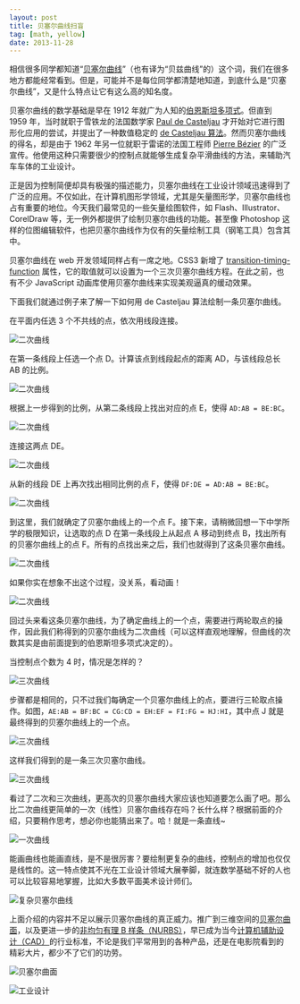 ```yaml
---
layout: post
title: 贝塞尔曲线扫盲
tag: [math, yellow]
date: 2013-11-28
---
```


相信很多同学都知道“[贝塞尔曲线](https://en.wikipedia.org/wiki/Bézier_curve)”（也有译为“贝兹曲线”的）这个词，我们在很多地方都能经常看到。但是，可能并不是每位同学都清楚地知道，到底什么是“贝塞尔曲线”，又是什么特点让它有这么高的知名度。

贝塞尔曲线的数学基础是早在 1912 年就广为人知的[伯恩斯坦多项式](https://en.wikipedia.org/wiki/Bernstein_polynomial)。但直到 1959 年，当时就职于雪铁龙的法国数学家 [Paul de Casteljau](https://en.wikipedia.org/wiki/Paul_de_Casteljau) 才开始对它进行图形化应用的尝试，并提出了一种数值稳定的 [de Casteljau 算法](https://en.wikipedia.org/wiki/De_Casteljau's_algorithm)。然而贝塞尔曲线的得名，却是由于 1962 年另一位就职于雷诺的法国工程师 [Pierre Bézier](https://en.wikipedia.org/wiki/Pierre_Bézier) 的广泛宣传。他使用这种只需要很少的控制点就能够生成复杂平滑曲线的方法，来辅助汽车车体的工业设计。

正是因为控制简便却具有极强的描述能力，贝塞尔曲线在工业设计领域迅速得到了广泛的应用。不仅如此，在计算机图形学领域，尤其是矢量图形学，贝塞尔曲线也占有重要的地位。今天我们最常见的一些矢量绘图软件，如 Flash、Illustrator、CorelDraw 等，无一例外都提供了绘制贝塞尔曲线的功能。甚至像 Photoshop 这样的位图编辑软件，也把贝塞尔曲线作为仅有的矢量绘制工具（钢笔工具）包含其中。

贝塞尔曲线在 web 开发领域同样占有一席之地。CSS3 新增了 [transition-timing-function](https://www.w3.org/TR/css3-transitions/#transition-timing-function-property) 属性，它的取值就可以设置为一个三次贝塞尔曲线方程。在此之前，也有不少 JavaScript 动画库使用贝塞尔曲线来实现美观逼真的缓动效果。

下面我们就通过例子来了解一下如何用 de Casteljau 算法绘制一条贝塞尔曲线。

在平面内任选 3 个不共线的点，依次用线段连接。

![二次曲线](images/bezier-quadratic-start.png)

在第一条线段上任选一个点 D。计算该点到线段起点的距离 AD，与该线段总长 AB 的比例。

![二次曲线](images/bezier-quadratic-step1.png)

根据上一步得到的比例，从第二条线段上找出对应的点 E，使得 `AD:AB = BE:BC`。

![二次曲线](images/bezier-quadratic-step2.png)

连接这两点 DE。

![二次曲线](images/bezier-quadratic-step3.png)

从新的线段 DE 上再次找出相同比例的点 F，使得 `DF:DE = AD:AB = BE:BC`。

![二次曲线](images/bezier-quadratic-step4.png)

到这里，我们就确定了贝塞尔曲线上的一个点 F。接下来，请稍微回想一下中学所学的极限知识，让选取的点 D 在第一条线段上从起点 A 移动到终点 B，找出所有的贝塞尔曲线上的点 F。所有的点找出来之后，我们也就得到了这条贝塞尔曲线。

![二次曲线](images/bezier-quadratic-end.png)

如果你实在想象不出这个过程，没关系，看动画！

![二次曲线](images/bezier-quadratic-animation.gif)

回过头来看这条贝塞尔曲线，为了确定曲线上的一个点，需要进行两轮取点的操作，因此我们称得到的贝塞尔曲线为二次曲线（可以这样直观地理解，但曲线的次数其实是由前面提到的伯恩斯坦多项式决定的）。

当控制点个数为 4 时，情况是怎样的？

![三次曲线](images/bezier-cubic-start.png)

步骤都是相同的，只不过我们每确定一个贝塞尔曲线上的点，要进行三轮取点操作。如图，`AE:AB = BF:BC = CG:CD = EH:EF = FI:FG = HJ:HI`，其中点 J 就是最终得到的贝塞尔曲线上的一个点。

![三次曲线](images/bezier-cubic-points.png)

这样我们得到的是一条三次贝塞尔曲线。

![三次曲线](images/bezier-cubic-end.png)

看过了二次和三次曲线，更高次的贝塞尔曲线大家应该也知道要怎么画了吧。那么比二次曲线更简单的一次（线性）贝塞尔曲线存在吗？长什么样？根据前面的介绍，只要稍作思考，想必你也能猜出来了。哈！就是一条直线~

![一次曲线](images/bezier-linear-animation.gif)

能画曲线也能画直线，是不是很厉害？要绘制更复杂的曲线，控制点的增加也仅仅是线性的。这一特点使其不光在工业设计领域大展拳脚，就连数学基础不好的人也可以比较容易地掌握，比如大多数平面美术设计师们。

![复杂贝塞尔曲线](images/complex-bezier-curve.gif)

上面介绍的内容并不足以展示贝塞尔曲线的真正威力。推广到三维空间的[贝塞尔曲面](https://en.wikipedia.org/wiki/Bézier_surface)，以及更进一步的[非均匀有理 B 样条（NURBS）](https://en.wikipedia.org/wiki/Non-uniform_rational_B-spline)，早已成为当今[计算机辅助设计（CAD）](https://en.wikipedia.org/wiki/Computer-aided_design)的行业标准，不论是我们平常用到的各种产品，还是在电影院看到的精彩大片，都少不了它们的功劳。

![贝塞尔曲面](images/bezier-surface.png)

![工业设计](images/industrial-design.png)
